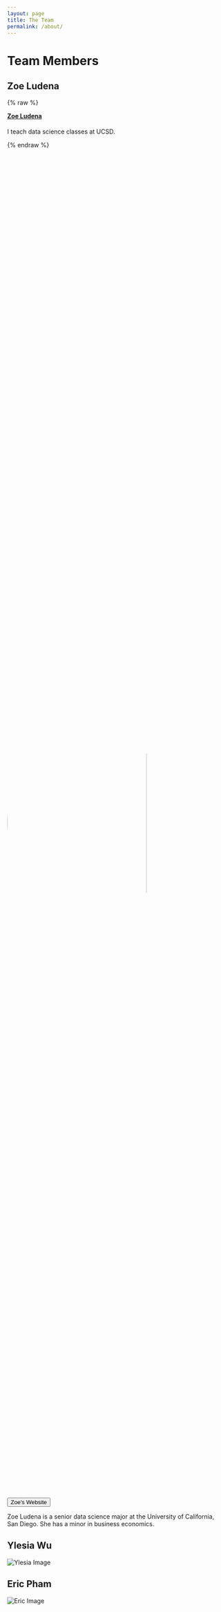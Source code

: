 ```yaml
---
layout: page
title: The Team
permalink: /about/
---
```


# Team Members

## Zoe Ludena

{% raw %}
   <div class="col-9">
        <h4 style="padding-top: 0; margin-top: 0">
            <a href="[http://eldridgejm.github.io](https://zoeludena.github.io/SeeRiseWebsite/assets/team_pics/zoe.jpg)">Zoe Ludena</a>
        </h4>
        <p>I teach data science classes at UCSD.</p>
    </div>
{% endraw %}


<img src="https://zoeludena.github.io/SeeRiseWebsite/assets/team_pics/zoe.jpg" style="clip-path: circle(); width: 80%;">

<a href="https://zoeludena.github.io/" target="_blank">
    <button>Zoe's Website</button>
</a>

Zoe Ludena is a senior data science major at the University of California, San Diego. She has a minor in business economics.

## Ylesia Wu

<div class="circle">
    <img src="https://zoeludena.github.io/SeeRiseWebsite/assets/team_pics/ylesia.jpg" alt="Ylesia Image">
</div>

## Eric Pham

<div class="circle">
    <img src="https://zoeludena.github.io/SeeRiseWebsite/assets/team_pics/eric.png" alt="Eric Image">
</div>
